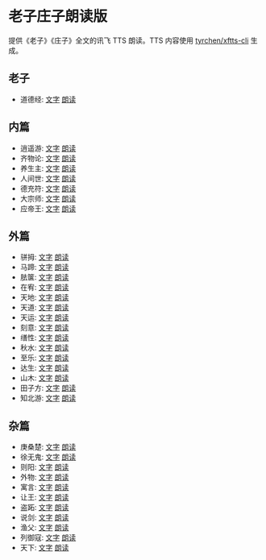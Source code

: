 # 老子庄子朗读版

提供《老子》《庄子》全文的讯飞 TTS 朗读。TTS 内容使用 [tyrchen/xftts-cli](https://github.com/tyrchen/xftts-cli) 生成。


## 老子

- 道德经: [文字](src/01.md) [朗读](/assets/01.mp3)

## 内篇

- 逍遥游: [文字](src/02.md) [朗读](/assets/02.mp3)
- 齐物论: [文字](src/03.md) [朗读](/assets/03.mp3)
- 养生主: [文字](src/04.md) [朗读](/assets/04.mp3)
- 人间世: [文字](src/05.md) [朗读](/assets/05.mp3)
- 德充符: [文字](src/06.md) [朗读](/assets/06.mp3)
- 大宗师: [文字](src/07.md) [朗读](/assets/07.mp3)
- 应帝王: [文字](src/08.md) [朗读](/assets/08.mp3)

## 外篇

- 骈拇: [文字](src/09.md) [朗读](/assets/09.mp3)
- 马蹄: [文字](src/10.md) [朗读](/assets/10.mp3)
- 胠箧: [文字](src/11.md) [朗读](/assets/11.mp3)
- 在宥: [文字](src/12.md) [朗读](/assets/12.mp3)
- 天地: [文字](src/13.md) [朗读](/assets/13.mp3)
- 天道: [文字](src/14.md) [朗读](/assets/14.mp3)
- 天运: [文字](src/15.md) [朗读](/assets/15.mp3)
- 刻意: [文字](src/16.md) [朗读](/assets/16.mp3)
- 缮性: [文字](src/17.md) [朗读](/assets/17.mp3)
- 秋水: [文字](src/18.md) [朗读](/assets/18.mp3)
- 至乐: [文字](src/19.md) [朗读](/assets/19.mp3)
- 达生: [文字](src/20.md) [朗读](/assets/20.mp3)
- 山木: [文字](src/21.md) [朗读](/assets/21.mp3)
- 田子方: [文字](src/22.md) [朗读](/assets/22.mp3)
- 知北游: [文字](src/23.md) [朗读](/assets/23.mp3)

## 杂篇

- 庚桑楚: [文字](src/24.md) [朗读](/assets/24.mp3)
- 徐无鬼: [文字](src/25.md) [朗读](/assets/25.mp3)
- 则阳: [文字](src/26.md) [朗读](/assets/26.mp3)
- 外物: [文字](src/27.md) [朗读](/assets/27.mp3)
- 寓言: [文字](src/28.md) [朗读](/assets/28.mp3)
- 让王: [文字](src/29.md) [朗读](/assets/29.mp3)
- 盗跖: [文字](src/30.md) [朗读](/assets/30.mp3)
- 说剑: [文字](src/31.md) [朗读](/assets/31.mp3)
- 渔父: [文字](src/32.md) [朗读](/assets/32.mp3)
- 列御寇: [文字](src/33.md) [朗读](/assets/33.mp3)
- 天下: [文字](src/34.md) [朗读](/assets/34.mp3)